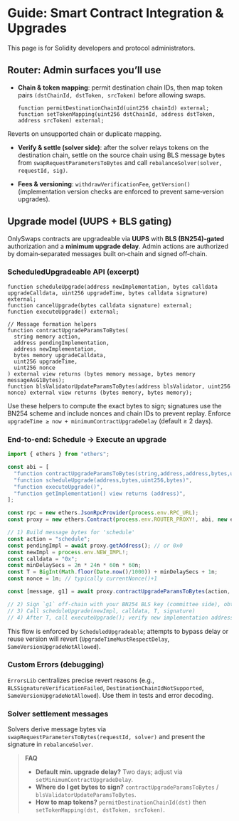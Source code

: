 # Guide: Smart Contract Integration & Upgrades

This page is for Solidity developers and protocol administrators.

## Router: Admin surfaces you’ll use

- **Chain & token mapping**: permit destination chain IDs, then map token pairs `(dstChainId, dstToken, srcToken)` before allowing swaps.  
  ```solidity
  function permitDestinationChainId(uint256 chainId) external;
  function setTokenMapping(uint256 dstChainId, address dstToken, address srcToken) external;
  ```

Reverts on unsupported chain or duplicate mapping. 

* **Verify & settle (solver side)**: after the solver relays tokens on the destination chain, settle on the source chain using BLS message bytes from `swapRequestParametersToBytes` and call `rebalanceSolver(solver, requestId, sig)`. 

* **Fees & versioning**: `withdrawVerificationFee`, `getVersion()` (implementation version checks are enforced to prevent same‑version upgrades).  

## Upgrade model (UUPS + BLS gating)

OnlySwaps contracts are upgradeable via **UUPS** with **BLS (BN254)‑gated** authorization and a **minimum upgrade delay**. Admin actions are authorized by domain‑separated messages built on‑chain and signed off‑chain. 

### ScheduledUpgradeable API (excerpt)

```solidity
function scheduleUpgrade(address newImplementation, bytes calldata upgradeCalldata, uint256 upgradeTime, bytes calldata signature) external;
function cancelUpgrade(bytes calldata signature) external;
function executeUpgrade() external;

// Message formation helpers
function contractUpgradeParamsToBytes(
  string memory action,
  address pendingImplementation,
  address newImplementation,
  bytes memory upgradeCalldata,
  uint256 upgradeTime,
  uint256 nonce
) external view returns (bytes memory message, bytes memory messageAsG1Bytes);
function blsValidatorUpdateParamsToBytes(address blsValidator, uint256 nonce) external view returns (bytes memory, bytes memory);
```

Use these helpers to compute the exact bytes to sign; signatures use the BN254 scheme and include nonces and chain IDs to prevent replay. Enforce `upgradeTime ≥ now + minimumContractUpgradeDelay` (default ≥ 2 days). 

### End‑to‑end: Schedule → Execute an upgrade

```ts
import { ethers } from "ethers";

const abi = [
  "function contractUpgradeParamsToBytes(string,address,address,bytes,uint256,uint256) view returns (bytes,bytes)",
  "function scheduleUpgrade(address,bytes,uint256,bytes)",
  "function executeUpgrade()",
  "function getImplementation() view returns (address)",
];

const rpc = new ethers.JsonRpcProvider(process.env.RPC_URL);
const proxy = new ethers.Contract(process.env.ROUTER_PROXY!, abi, new ethers.Wallet(process.env.ADMIN_KEY!, rpc));

// 1) Build message bytes for 'schedule'
const action = "schedule";
const pendingImpl = await proxy.getAddress(); // or 0x0
const newImpl = process.env.NEW_IMPL!;
const calldata = "0x";
const minDelaySecs = 2n * 24n * 60n * 60n;
const T = BigInt(Math.floor(Date.now()/1000)) + minDelaySecs + 1n;
const nonce = 1n; // typically currentNonce()+1

const [message, g1] = await proxy.contractUpgradeParamsToBytes(action, pendingImpl, newImpl, calldata, T, nonce);

// 2) Sign `g1` off‑chain with your BN254 BLS key (committee side), obtain `signature`
// 3) Call scheduleUpgrade(newImpl, calldata, T, signature)
// 4) After T, call executeUpgrade(); verify new implementation address / Router.getVersion()
```

This flow is enforced by `ScheduledUpgradeable`; attempts to bypass delay or reuse version will revert (`UpgradeTimeMustRespectDelay`, `SameVersionUpgradeNotAllowed`).  

### Custom Errors (debugging)

`ErrorsLib` centralizes precise revert reasons (e.g., `BLSSignatureVerificationFailed`, `DestinationChainIdNotSupported`, `SameVersionUpgradeNotAllowed`). Use them in tests and error decoding. 

### Solver settlement messages

Solvers derive message bytes via `swapRequestParametersToBytes(requestId, solver)` and present the signature in `rebalanceSolver`. 

> **FAQ**
>
> * **Default min. upgrade delay?** Two days; adjust via `setMinimumContractUpgradeDelay`.
> * **Where do I get bytes to sign?** `contractUpgradeParamsToBytes` / `blsValidatorUpdateParamsToBytes`.
> * **How to map tokens?** `permitDestinationChainId(dst)` then `setTokenMapping(dst, dstToken, srcToken)`. 

